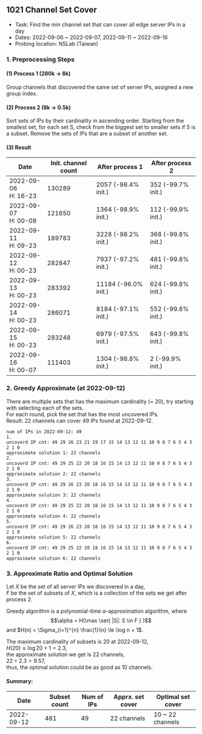 ## 1021 Channel Set Cover

- Task: Find the min channel set that can cover all edge server IPs in a day
- Dates: 2022-09-06 ~ 2022-09-07, 2022-09-11 ~ 2022-09-16
- Probing location: NSLab (Taiwan)

### 1. Preprocessing Steps
#### (1) Process 1 (280k -> 8k)
Group channels that discovered the same set of server IPs, assigned a new group index.
#### (2) Process 2 (8k -> 0.5k)
Sort sets of IPs by their cardinality in ascending order. Starting from the smallest set, for each set S, check from the biggest set to smaller sets if S is a subset. Remove the sets of IPs that are a subset of another set.
#### (3) Result
| Date       | Init. channel count  | After process 1     | After process 2   |
| ---------- | -------------------- | ------------------- | ----------------- |
| 2022-09-06<br>H: 16-23 | 130289   | 2057 (-98.4% init.) | 352 (-99.7% init.)|
| 2022-09-07<br>H: 00-08 | 121650   | 1364 (-98.9% init.) | 112 (-99.9% init.)|
| 2022-09-11<br>H: 09-23 | 189783   | 3228 (-98.2% init.) | 368 (-99.8% init.)|
| 2022-09-12<br>H: 00-23 | 282847   | 7937 (-97.2% init.) | 481 (-99.8% init.)|
| 2022-09-13<br>H: 00-23 | 283392   | 11184 (-96.0% init.)| 624 (-99.8% init.)|
| 2022-09-14<br>H: 00-23 | 286071   | 8184 (-97.1% init.) | 552 (-99.8% init.)|
| 2022-09-15<br>H: 00-23 | 283248   | 6979 (-97.5% init.) | 643 (-99.8% init.)|
| 2022-09-16<br>H: 00-07 | 111403   | 1304 (-98.8% init.) | 2   (-99.9% init.)|  


### 2. Greedy Approximate (at 2022-09-12)
There are multiple sets that has the maximum cardinality (= 20), try starting with selecting each of the sets.  
For each round, pick the set that has the most uncovered IPs.  
Result: 22 channels can cover 49 IPs found at 2022-09-12.
```
num of IPs in 2022-09-12: 49
1.
uncoverd IP cnt: 49 29 26 23 21 19 17 15 14 13 12 11 10 9 8 7 6 5 4 3 2 1 0
approximate solution 1: 22 channels
2.
uncoverd IP cnt: 49 29 25 22 20 18 16 15 14 13 12 11 10 9 8 7 6 5 4 3 2 1 0
approximate solution 2: 22 channels
3.
uncoverd IP cnt: 49 29 26 23 20 18 16 15 14 13 12 11 10 9 8 7 6 5 4 3 2 1 0
approximate solution 3: 22 channels
4.
uncoverd IP cnt: 49 29 25 22 20 18 16 15 14 13 12 11 10 9 8 7 6 5 4 3 2 1 0
approximate solution 4: 22 channels
5.
uncoverd IP cnt: 49 29 26 23 20 18 16 15 14 13 12 11 10 9 8 7 6 5 4 3 2 1 0
approximate solution 5: 22 channels
6.
uncoverd IP cnt: 49 29 25 22 20 18 16 15 14 13 12 11 10 9 8 7 6 5 4 3 2 1 0
approximate solution 6: 22 channels
```

### 3. Approximate Ratio and Optimal Solution
Let $X$ be the set of all server IPs we discovered in a day,  
$F$ be the set of subsets of $X$, which is a collection of the sets we get after process 2.

Greedy algorithm is a polynomial-time $\alpha$-approximation algorithm, where  
$$\alpha = H(\max \set{ |S|: S \in F } )$$ and $H(n) = \Sigma_{i=1}^{n} \frac{1}{n} \le \log n + 1$.  

The maximum cardinality of subsets is $20$ at 2022-09-12,  
$H(20) \le \log 20 + 1 = 2.3$,  
the approximate solution we get is $22$ channels,  
$22 \div 2.3 = 9.57$,  
thus, the optimal solution could be as good as $10$ channels.

#### Summary:
| Date       | Subset count | Num of IPs | Apprx. set cover | Optimal set cover |
| ---------- | ------------ | ---------- | ---------------- | ----------------- |
| 2022-09-12 | 481          | 49         | 22 channels      | 10 ~ 22 channels  |
